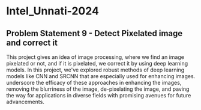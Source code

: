 # Intel_Unnati-2024
## Problem Statement 9 - Detect Pixelated image and correct it 
This project gives an idea of image processing, where we find an image pixelated or not, and if it is pixelated, we correct it by using deep learning models. In this project, we've explored robust methods of deep learning models like CNN and SRCNN that are especially used for enhancing images. underscore the efficacy of these approaches in enhancing the images, removing the blurriness of the image, de-pixelating the image, and paving the way for applications in diverse fields with promising avenues for future advancements.
